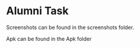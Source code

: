 # Alumni Task

Screenshots can be found in the screenshots folder.

Apk can be found in the Apk folder

